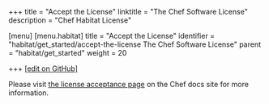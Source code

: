 +++
title = "Accept the License"
linktitle = "The Chef Software License"
description = "Chef Habitat License"

[menu]
  [menu.habitat]
    title = "Accept the License"
    identifier = "habitat/get_started/accept-the-license The Chef Software License"
    parent = "habitat/get_started"
    weight = 20

+++
[\[edit on GitHub\]](https://github.com/habitat-sh/habitat/blob/master/components/docs-chef-io/content/habitat/accept-the-license.md)

Please visit <a href="https://docs.chef.io/chef_license_accept.html">the license acceptance page</a> on the Chef docs site for more information.

